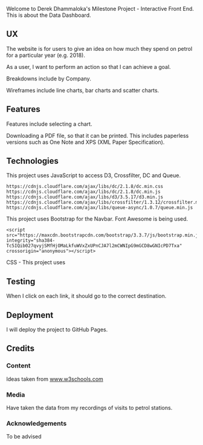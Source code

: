 Welcome to Derek Dhammaloka's Milestone Project - Interactive Front
End.  This is about the Data Dashboard.

## UX

The website is for users to give an idea on how much they spend on petrol for
a particular year (e.g. 2018).  

As a user, I want to perform an action so that I can achieve a goal.

Breakdowns include by Company.

Wireframes include line charts, bar charts and scatter charts.

## Features

Features include selecting a chart.

Downloading a PDF file, so that it can be printed.  This includes paperless versions such as One Note and XPS (XML Paper Specification).

## Technologies

This project uses JavaScript to access D3, Crossfilter, DC and Queue.

    https://cdnjs.cloudflare.com/ajax/libs/dc/2.1.8/dc.min.css
    https://cdnjs.cloudflare.com/ajax/libs/dc/2.1.8/dc.min.js
    https://cdnjs.cloudflare.com/ajax/libs/d3/3.5.17/d3.min.js
    https://cdnjs.cloudflare.com/ajax/libs/crossfilter/1.3.12/crossfilter.min.js
    https://cdnjs.cloudflare.com/ajax/libs/queue-async/1.0.7/queue.min.js

This project uses Bootstrap for the Navbar.  Font Awesome is being used.

    <script src="https://maxcdn.bootstrapcdn.com/bootstrap/3.3.7/js/bootstrap.min.js" integrity="sha384-Tc5IQib027qvyjSMfHjOMaLkfuWVxZxUPnCJA7l2mCWNIpG9mGCD8wGNIcPD7Txa" crossorigin="anonymous"></script>

CSS - This project uses 

## Testing

When I click on each link, it should go to the correct destination. 

## Deployment

I will deploy the project to GitHub Pages.

## Credits

### Content

Ideas taken from www.w3schools.com

### Media

Have taken the data from my recordings of visits to petrol stations.

### Acknowledgements

To be advised